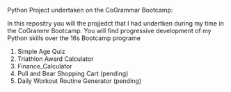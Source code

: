 Python Project undertaken on the CoGrammar Bootcamp:

In this repositry you will the projjedct that I had undertken during my time in the CoGrammr Bootcamp. You will find progressive development of my Python skills over the 16s Bootcamp programe

1. Simple Age Quiz
2. Triathlon Award Calculator
3.  Finance_Calculator
4.  Pull and Bear Shopping Cart (pending)
5.  Daily Workout Routine Generator (pending)
